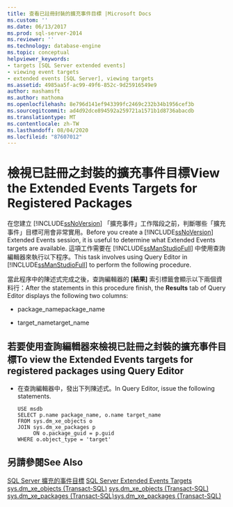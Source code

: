 ```yaml
---
title: 查看已註冊封裝的擴充事件目標 |Microsoft Docs
ms.custom: ''
ms.date: 06/13/2017
ms.prod: sql-server-2014
ms.reviewer: ''
ms.technology: database-engine
ms.topic: conceptual
helpviewer_keywords:
- targets [SQL Server extended events]
- viewing event targets
- extended events [SQL Server], viewing targets
ms.assetid: 4985aa5f-ac99-49f6-852c-9d25916549e9
author: mashamsft
ms.author: mathoma
ms.openlocfilehash: 8e796d141ef943399fc2469c232b34b1956cef3b
ms.sourcegitcommit: ad4d92dce894592a259721a1571b1d8736abacdb
ms.translationtype: MT
ms.contentlocale: zh-TW
ms.lasthandoff: 08/04/2020
ms.locfileid: "87607012"
---
```

# <a name="view-the-extended-events-targets-for-registered-packages"></a><span data-ttu-id="fbd54-102">檢視已註冊之封裝的擴充事件目標</span><span class="sxs-lookup"><span data-stu-id="fbd54-102">View the Extended Events Targets for Registered Packages</span></span>
  <span data-ttu-id="fbd54-103">在您建立 [!INCLUDE[ssNoVersion](../includes/ssnoversion-md.md)] 「擴充事件」工作階段之前，判斷哪些「擴充事件」目標可用會非常實用。</span><span class="sxs-lookup"><span data-stu-id="fbd54-103">Before you create a [!INCLUDE[ssNoVersion](../includes/ssnoversion-md.md)] Extended Events session, it is useful to determine what Extended Events targets are available.</span></span> <span data-ttu-id="fbd54-104">這項工作需要在 [!INCLUDE[ssManStudioFull](../includes/ssmanstudiofull-md.md)] 中使用查詢編輯器來執行以下程序。</span><span class="sxs-lookup"><span data-stu-id="fbd54-104">This task involves using Query Editor in [!INCLUDE[ssManStudioFull](../includes/ssmanstudiofull-md.md)] to perform the following procedure.</span></span>  
  
 <span data-ttu-id="fbd54-105">當此程序中的陳述式完成之後，查詢編輯器的 **[結果]** 索引標籤會顯示以下兩個資料行：</span><span class="sxs-lookup"><span data-stu-id="fbd54-105">After the statements in this procedure finish, the **Results** tab of Query Editor displays the following two columns:</span></span>  
  
-   <span data-ttu-id="fbd54-106">package_name</span><span class="sxs-lookup"><span data-stu-id="fbd54-106">package_name</span></span>  
  
-   <span data-ttu-id="fbd54-107">target_name</span><span class="sxs-lookup"><span data-stu-id="fbd54-107">target_name</span></span>  
  
## <a name="to-view-the-extended-events-targets-for-registered-packages-using-query-editor"></a><span data-ttu-id="fbd54-108">若要使用查詢編輯器來檢視已註冊之封裝的擴充事件目標</span><span class="sxs-lookup"><span data-stu-id="fbd54-108">To view the Extended Events targets for registered packages using Query Editor</span></span>  
  
-   <span data-ttu-id="fbd54-109">在查詢編輯器中，發出下列陳述式。</span><span class="sxs-lookup"><span data-stu-id="fbd54-109">In Query Editor, issue the following statements.</span></span>  
  
    ```  
    USE msdb  
    SELECT p.name package_name, o.name target_name  
    FROM sys.dm_xe_objects o  
    JOIN sys.dm_xe_packages p  
         ON o.package_guid = p.guid  
    WHERE o.object_type = 'target'  
    ```  
  
## <a name="see-also"></a><span data-ttu-id="fbd54-110">另請參閱</span><span class="sxs-lookup"><span data-stu-id="fbd54-110">See Also</span></span>  
 <span data-ttu-id="fbd54-111">[SQL Server 擴充的事件目標](../../2014/database-engine/sql-server-extended-events-targets.md) </span><span class="sxs-lookup"><span data-stu-id="fbd54-111">[SQL Server Extended Events Targets](../../2014/database-engine/sql-server-extended-events-targets.md) </span></span>  
 <span data-ttu-id="fbd54-112">[sys.dm_xe_objects &#40;Transact-SQL&#41;](/sql/relational-databases/system-dynamic-management-views/sys-dm-xe-objects-transact-sql) </span><span class="sxs-lookup"><span data-stu-id="fbd54-112">[sys.dm_xe_objects &#40;Transact-SQL&#41;](/sql/relational-databases/system-dynamic-management-views/sys-dm-xe-objects-transact-sql) </span></span>  
 [<span data-ttu-id="fbd54-113">sys.dm_xe_packages &#40;Transact-SQL&#41;</span><span class="sxs-lookup"><span data-stu-id="fbd54-113">sys.dm_xe_packages &#40;Transact-SQL&#41;</span></span>](/sql/relational-databases/system-dynamic-management-views/sys-dm-xe-packages-transact-sql)  
  
  
